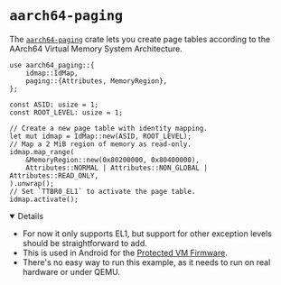 # `aarch64-paging`

The [`aarch64-paging`][1] crate lets you create page tables according to the
AArch64 Virtual Memory System Architecture.

```rust,editable,compile_fail
use aarch64_paging::{
    idmap::IdMap,
    paging::{Attributes, MemoryRegion},
};

const ASID: usize = 1;
const ROOT_LEVEL: usize = 1;

// Create a new page table with identity mapping.
let mut idmap = IdMap::new(ASID, ROOT_LEVEL);
// Map a 2 MiB region of memory as read-only.
idmap.map_range(
    &MemoryRegion::new(0x80200000, 0x80400000),
    Attributes::NORMAL | Attributes::NON_GLOBAL | Attributes::READ_ONLY,
).unwrap();
// Set `TTBR0_EL1` to activate the page table.
idmap.activate();
```

<details open='true'>

- For now it only supports EL1, but support for other exception levels should be
  straightforward to add.
- This is used in Android for the [Protected VM Firmware][2].
- There's no easy way to run this example, as it needs to run on real hardware
  or under QEMU.

</details>

[1]: https://crates.io/crates/aarch64-paging
[2]: https://cs.android.com/android/platform/superproject/+/master:packages/modules/Virtualization/pvmfw/
